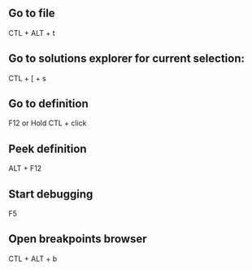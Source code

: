 ## Go to file
CTL + ALT + t

## Go to solutions explorer for current selection: 
CTL + [ + s

## Go to definition
F12 or 
Hold CTL + click

## Peek definition
ALT + F12

## Start debugging
F5

## Open breakpoints browser
CTL + ALT + b


